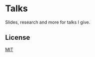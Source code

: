 # Talks
Slides, research and more for talks I give.
## License
[MIT](https://tldrlegal.com/license/mit-license)
